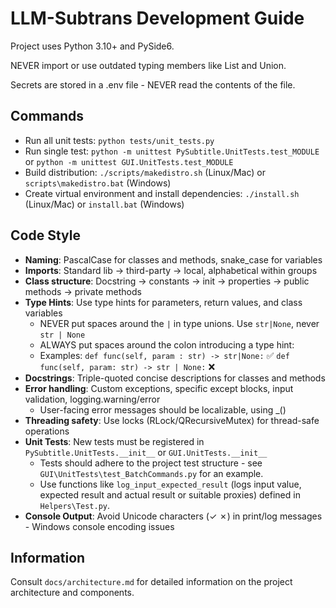 # LLM-Subtrans Development Guide

Project uses Python 3.10+ and PySide6. 

NEVER import or use outdated typing members like List and Union.

Secrets are stored in a .env file - NEVER read the contents of the file.

## Commands
- Run all unit tests: `python tests/unit_tests.py` 
- Run single test: `python -m unittest PySubtitle.UnitTests.test_MODULE` or `python -m unittest GUI.UnitTests.test_MODULE`
- Build distribution: `./scripts/makedistro.sh` (Linux/Mac) or `scripts\makedistro.bat` (Windows)
- Create virtual environment and install dependencies: `./install.sh` (Linux/Mac) or `install.bat` (Windows)

## Code Style
- **Naming**: PascalCase for classes and methods, snake_case for variables
- **Imports**: Standard lib → third-party → local, alphabetical within groups
- **Class structure**: Docstring → constants → init → properties → public methods → private methods
- **Type Hints**: Use type hints for parameters, return values, and class variables
  - NEVER put spaces around the `|` in type unions. Use `str|None`, never `str | None`
  - ALWAYS put spaces around the colon introducing a type hint:
  - Examples: `def func(self, param : str) -> str|None:` ✅ `def func(self, param: str) -> str | None:` ❌
- **Docstrings**: Triple-quoted concise descriptions for classes and methods
- **Error handling**: Custom exceptions, specific except blocks, input validation, logging.warning/error
  - User-facing error messages should be localizable, using _()
- **Threading safety**: Use locks (RLock/QRecursiveMutex) for thread-safe operations
- **Unit Tests**: New tests must be registered in `PySubtitle.UnitTests.__init__` or `GUI.UnitTests.__init__`
  - Tests should adhere to the project test structure - see `GUI\UnitTests\test_BatchCommands.py` for an example.
  - Use functions like `log_input_expected_result` (logs input value, expected result and actual result or suitable proxies) defined in `Helpers\Test.py`.
- **Console Output**: Avoid Unicode characters (✓ ✗) in print/log messages - Windows console encoding issues

## Information
Consult `docs/architecture.md` for detailed information on the project architecture and components.
